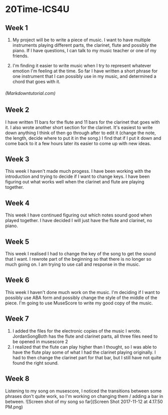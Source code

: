 # 20Time-ICS4U
## Week 1
1.  My project will be to write a piece of music.
I want to have multiple instruments playing different parts, the clarinet, flute and possibly the piano.
If I have questions, I can talk to my music teacher or one of my friends.

2.  I'm finding it easier to write music when I try to represent whatever emotion I'm feeling at the time.
So far I have written a short phrase for one instrument that I can possibly use in my music, and determined a chord that goes with it.
###### (Markdowntutorial.com)

## Week 2
I have written 11 bars for the flute and 11 bars for the clarinet that goes with it.  I also wrote another short section for the clarinet.  It's easiest to write down anything I think of then go through after to edit it (change the note, the length, decide where to put it in the song.)  I find that if I put it down and come back to it a few hours later its easier to come up with new ideas.

## Week 3
This week I haven't made much progess.  I have been working with the introduction and trying to decide if I want to change keys.  I have been figuring out what works well when the clarinet and flute are playing together.

## Week 4
This week I have continued figuring out which notes sound good when played together. I have decided I will just have the flute and clarinet, no piano.

## Week 5
This week I realised I had to change the key of the song to get the sound that I want.  I rewrote part of the beginning so that there is no longer so much going on.  I am trying to use call and response in the music.

## Week 6
This week I haven't done much work on the music. I'm deciding if I want to possibly use ABA form and possibly change the style of the middle of the piece.  I'm going to use MuseScore to write my good copy of the music.

## Week 7
1. I added the files for the electronic copies of the music I wrote. JordanSongBoth has the flute and clarinet parts, all three files need to be opened in musescore 2
2. I realized that the flute can play higher than I thought, so I was able to have the flute play some of what I had the clarinet playing originally. I had to then change the clarinet part for that bar, but I still have not quite found the right sound.

## Week 8
Listening to my song on musescore, I noticed the transitions between some phrases don't quite work, so I'm working on changing them / adding a bar in between.
![Screen shot of my song so far](Screen Shot 2017-11-12 at 4.17.50 PM.png)
